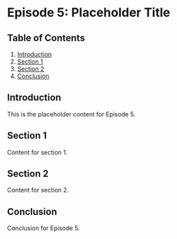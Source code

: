# Episode 5: Placeholder Title

## Table of Contents

1. [Introduction](#introduction)
2. [Section 1](#section-1)
3. [Section 2](#section-2)
4. [Conclusion](#conclusion)

## Introduction

This is the placeholder content for Episode 5.

## Section 1

Content for section 1.

## Section 2

Content for section 2.

## Conclusion

Conclusion for Episode 5.
